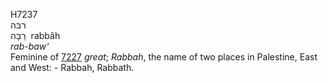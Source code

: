 <body>
  <p>H7237<br>  רבּה  <br> רַבָּה  ‎  rabbâh  <br><i>rab-baw‘ </i><br>Feminine of <a href="h7227.htm">7227</a>  <i>great</i>; <i>Rabbah</i>, the name of two places in Palestine, East and West: - Rabbah, Rabbath.<br></p>
 </body>